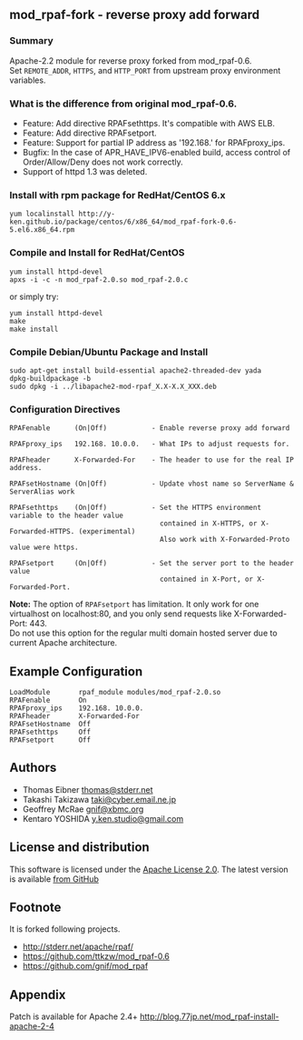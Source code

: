 ## mod_rpaf-fork - reverse proxy add forward

### Summary

Apache-2.2 module for reverse proxy forked from mod_rpaf-0.6. <br>
Set `REMOTE_ADDR`, `HTTPS`, and `HTTP_PORT` from upstream proxy environment variables.

### What is the difference from original mod_rpaf-0.6.

* Feature: Add directive RPAFsethttps. It's compatible with AWS ELB.
* Feature: Add directive RPAFsetport.
* Feature: Support for partial IP address as '192.168.' for RPAFproxy_ips.
* Bugfix: In the case of APR_HAVE_IPV6-enabled build, access control of Order/Allow/Deny does not work correctly.
* Support of httpd 1.3 was deleted.

### Install with rpm package for RedHat/CentOS 6.x

````
yum localinstall http://y-ken.github.io/package/centos/6/x86_64/mod_rpaf-fork-0.6-5.el6.x86_64.rpm
````

### Compile and Install for RedHat/CentOS

````
yum install httpd-devel
apxs -i -c -n mod_rpaf-2.0.so mod_rpaf-2.0.c
````

or simply try:

````
yum install httpd-devel
make
make install
````

### Compile Debian/Ubuntu Package and Install

````
sudo apt-get install build-essential apache2-threaded-dev yada
dpkg-buildpackage -b
sudo dpkg -i ../libapache2-mod-rpaf_X.X-X.X_XXX.deb
````

### Configuration Directives

````
RPAFenable      (On|Off)           - Enable reverse proxy add forward

RPAFproxy_ips   192.168. 10.0.0.   - What IPs to adjust requests for.

RPAFheader      X-Forwarded-For    - The header to use for the real IP address.

RPAFsetHostname (On|Off)           - Update vhost name so ServerName & ServerAlias work

RPAFsethttps    (On|Off)           - Set the HTTPS environment variable to the header value 
                                     contained in X-HTTPS, or X-Forwarded-HTTPS. (experimental)
                                     Also work with X-Forwarded-Proto value were https.

RPAFsetport     (On|Off)           - Set the server port to the header value 
                                     contained in X-Port, or X-Forwarded-Port.
````

**Note:** The option of `RPAFsetport` has limitation. It only work for one virtualhost on localhost:80, and you only send requests like
X-Forwarded-Port: 443.  
Do not use this option for the regular multi domain hosted server due to current Apache architecture.

## Example Configuration

````
LoadModule       rpaf_module modules/mod_rpaf-2.0.so
RPAFenable       On
RPAFproxy_ips    192.168. 10.0.0.
RPAFheader       X-Forwarded-For
RPAFsetHostname  Off
RPAFsethttps     Off
RPAFsetport      Off
````

## Authors

* Thomas Eibner <thomas@stderr.net>
* Takashi Takizawa <taki@cyber.email.ne.jp>
* Geoffrey McRae <gnif@xbmc.org>
* Kentaro YOSHIDA <y.ken.studio@gmail.com>

## License and distribution

This software is licensed under the [Apache License 2.0](http://www.apache.org/licenses/LICENSE-2.0). The
latest version is available [from GitHub](http://github.com/y-ken/mod_rpaf)

## Footnote

It is forked following projects.
* http://stderr.net/apache/rpaf/
* https://github.com/ttkzw/mod_rpaf-0.6
* https://github.com/gnif/mod_rpaf

## Appendix

Patch is available for Apache 2.4+
http://blog.77jp.net/mod_rpaf-install-apache-2-4
